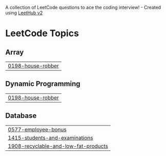A collection of LeetCode questions to ace the coding interview! - Created using [LeetHub v2](https://github.com/arunbhardwaj/LeetHub-2.0)
<!---LeetCode Topics Start-->
# LeetCode Topics
## Array
|  |
| ------- |
| [0198-house-robber](https://github.com/yassjd199/LeetCode/tree/master/0198-house-robber) |
## Dynamic Programming
|  |
| ------- |
| [0198-house-robber](https://github.com/yassjd199/LeetCode/tree/master/0198-house-robber) |
## Database
|  |
| ------- |
| [0577-employee-bonus](https://github.com/yassjd199/LeetCode/tree/master/0577-employee-bonus) |
| [1415-students-and-examinations](https://github.com/yassjd199/LeetCode/tree/master/1415-students-and-examinations) |
| [1908-recyclable-and-low-fat-products](https://github.com/yassjd199/LeetCode/tree/master/1908-recyclable-and-low-fat-products) |
<!---LeetCode Topics End-->